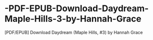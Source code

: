 # -PDF-EPUB-Download-Daydream-Maple-Hills-3-by-Hannah-Grace
[PDF/EPUB] Download Daydream (Maple Hills, #3) by Hannah  Grace
